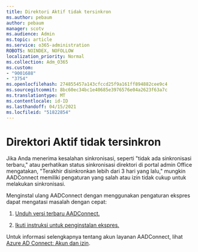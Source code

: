 ```yaml
---
title: Direktori Aktif tidak tersinkron
ms.author: pebaum
author: pebaum
manager: scotv
ms.audience: Admin
ms.topic: article
ms.service: o365-administration
ROBOTS: NOINDEX, NOFOLLOW
localization_priority: Normal
ms.collection: Adm_O365
ms.custom:
- "9001688"
- "3754"
ms.openlocfilehash: 274855457a143cfccd25f9a161ff894882cee9c4
ms.sourcegitcommit: 8bc60ec34bc1e40685e3976576e04a2623f63a7c
ms.translationtype: MT
ms.contentlocale: id-ID
ms.lasthandoff: 04/15/2021
ms.locfileid: "51822854"
---
```

# <a name="active-directory-not-syncing"></a>Direktori Aktif tidak tersinkron

Jika Anda menerima kesalahan sinkronisasi, seperti "tidak ada sinkronisasi terbaru," atau perhatikan status sinkronisasi direktori di portal admin Office mengatakan, "Terakhir disinkronkan lebih dari 3 hari yang lalu," mungkin AADConnect memiliki pengaturan yang salah atau izin tidak cukup untuk melakukan sinkronisasi.  

Menginstal ulang AADConnect dengan menggunakan pengaturan ekspres dapat mengatasi masalah dengan cepat:

1. [Unduh versi terbaru AADConnect.](https://go.microsoft.com/fwlink/?LinkId=615771)

2. [Ikuti instruksi untuk penginstalan ekspres.](https://docs.microsoft.com/azure/active-directory/hybrid/how-to-connect-install-express)

Untuk informasi selengkapnya tentang akun layanan AADConnect, lihat [Azure AD Connect: Akun dan izin](https://docs.microsoft.com/azure/active-directory/hybrid/reference-connect-accounts-permissions).
